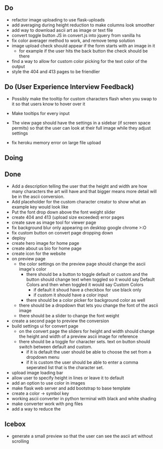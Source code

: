 ## Do
* refactor image uploading to use flask-uploads
* add averaging during height reduction to make columns look smoother
* add way to download ascii art as image or text file
* convert toggle button JS in convert.js into jquery from vanilla hs
* fix color averager method to work, and remove temp solution
* image upload check should appear if the form starts with an image in it
  * for example if the user hits the back button the check should be there
* find a way to allow for custom color picking for the text color of the output
* style the 404 and 413 pages to be friendlier

## Do (User Experience Interview Feedback)

* Possibly make the tooltip for custom characters flash when you swap to it so that users know to hover over it

* Make tooltips for every input

* The view page should have the settings in a sidebar (if screen space permits) so that the user can look at their full image while they adjust settings

* fix heroku memory error on large file upload

## Doing



## Done
* Add a description telling the user that the height and width are how many characters the art will have and that bigger means more detail will be in the ascii conversion.
* Add placeholder for the custom character creator to show what an example key would look like
* Put the font drop down above the font weight slider
* create 404 and 413 (upload size exceeded) error pages
* create save as image tool for viewer page
* fix background blur only appearing on desktop google chrome >:O
* fix custom button on convert page dropping down
* deploy
* create hero image for home page
* create about us bio for home page
* create icon for the website
* on preview page
  * the color settings on the preview page should change the ascii image's color
    * there should be a button to toggle default or custom and the button should change text when toggled so it would say Default Colors and then when toggled it would say Custom Colors 
      * if default it shoud have a checkbox for use black only
      * if custom it should have a color input
    * there should be a color picker for background color as well
  * there should be a dropdown that lets you change the font of the ascii image
  * there should be a slider to change the font weight
* create a second page to preview the conversion
* build settings ui for convert page
  * on the convert page the sliders for height and width should change the height and width of a preview ascii image for reference
  * there should be a toggle for character sets. text on button should switch between default and custom. 
    * if it is default the user should be able to choose the set from a dropdown menu
    * if it is custom the user should be able to enter a comma seperated list that is the character set.
* upload image loading bar
* allow user to specify height in lines or leave it to default
* add an option to use color in images
* make flask web server and add bootstrap to base template
* create a color -> symbol key
* working ascii converter in python terminal with black and white shading
* make converter work with png files
* add a way to reduce the 

## Icebox
* generate a small preview so that the user can see the ascii art without scrolling